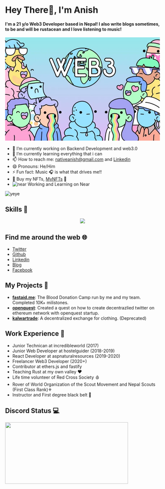 # Hey There👋, I'm Anish

#### I'm a 21 y/o Web3 Developer based in Nepal! I also write blogs sometimes, to be and will be rustacean and I love listening to music!

![Banner](./og-image.png)

- 🔭 I’m currently working on Backend Development and web3.0 <br>
- 🌱 I’m currently learning everything that i can<br>
- 📫 How to reach me: nativeanish@gmail.com and <a href="https://www.linkedin.com/in/anish-gupta-a08a6bbb/">Linkedin</a> <br>
- 😄 Pronouns: He/Him <br>
- ⚡ Fun fact: Music 🎧 is what that drives me!! <br>
- 🛒 Buy my NFTs, [MyNFTs](https://testnets.opensea.io/assets/goerli/0x0b3f212444b45a78a27fc02a539dc5257a37412d/8) 🤣
- ![near](https://cdn.discordapp.com/emojis/544761439261425664.webp?size=16&quality=lossless) Working and Learning on Near

![yeye](https://raw.githubusercontent.com/seanprashad/slackmoji/master/emoji/blob/blob-dundundun-gif.gif)

## Skills 🚀

<p align="center">
  <a href="https://skillicons.dev">
    <img src="https://skillicons.dev/icons?i=js,ts,solidity,nodejs,sass,tailwindcss,react,nextjs,firebase,supabase,figma,vscode,git,rust,redux,linux,aws,wasm,python,flask,bash,bootstrap,express,graphql,mongodb,vim,kubernetes" />
  </a>
</p>

## Find me around the web 🌐

- [Twitter](https://twitter.com/nativeanish)
- [Github](https://github.com/nativeanish)
- [Linkedin](https://www.linkedin.com/in/anish-gupta-a08a6bbb/)
- [Blog](https://nativeanish.tech)
- [Facebook](https://www.facebook.com/nativeanish)

## My Projects 📁

- [**fastaid.me**](https://fastaid.me): The Blood Donation Camp run by me and my team. Completed 10K+ milistones.
- [**openquest**](https://github.com/CreatorOS/twitter-dapp/): Created a quest on how to create decentrazlied twitter on ethereum network with openquest startup.
- [**kalwartrade**](https://kalwartrade.com/): A decentralized exchange for clothing. (Deprecated)

## Work Experience 🥷

- Junior Technican at incredibleworld (2017)
- Junior Web Developer at hostelguider (2018-2019)
- React Developer at aspnaturalresources (2019-2020)
- Freelancer Web3 Developer (2020+)
- Contributor at ethers.js and fastify
- Teaching Rust at my own valley ❤️
- Life time volunteer of Red Cross Society 🩸
- Rover of World Organization of the Scout Movement and Nepal Scouts (First Class Rank)⚜️
- Instructor and First degree black belt 🥋

## Discord Status 💻

<a href="https://discord.com/users/929305044464054272">
     <img src="https://lanyard.cnrad.dev/api/929305044464054272" width="400" height="200" />
</a>
